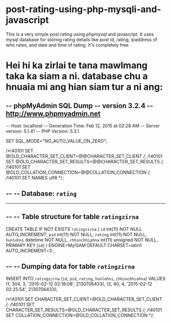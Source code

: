 # post-rating-using-php-mysqli-and-javascript
This is a very simple post rating using phpmysql and javascript. It uses mysql database for storing rating details like post id, rating, ipaddress of who rates, and date and time of rating. It's completely free.

# Hei hi ka zirlai te tana mawlmang taka ka siam a ni. database chu a hnuaia mi ang hian siam tur a ni ang:

-- phpMyAdmin SQL Dump
-- version 3.2.4
-- http://www.phpmyadmin.net
--
-- Host: localhost
-- Generation Time: Feb 12, 2015 at 02:28 AM
-- Server version: 5.1.41
-- PHP Version: 5.3.1

SET SQL_MODE="NO_AUTO_VALUE_ON_ZERO";


/*!40101 SET @OLD_CHARACTER_SET_CLIENT=@@CHARACTER_SET_CLIENT */;
/*!40101 SET @OLD_CHARACTER_SET_RESULTS=@@CHARACTER_SET_RESULTS */;
/*!40101 SET @OLD_COLLATION_CONNECTION=@@COLLATION_CONNECTION */;
/*!40101 SET NAMES utf8 */;

--
-- Database: `rating`
--

-- --------------------------------------------------------

--
-- Table structure for table `ratingzirna`
--

CREATE TABLE IF NOT EXISTS `ratingzirna` (
  `id` int(11) NOT NULL AUTO_INCREMENT,
  `pid` int(11) NOT NULL,
  `rating` int(11) NOT NULL,
  `hunlehni` datetime NOT NULL,
  `chhinchhiahna` int(11) unsigned NOT NULL,
  PRIMARY KEY (`id`)
) ENGINE=MyISAM  DEFAULT CHARSET=latin1 AUTO_INCREMENT=3 ;

--
-- Dumping data for table `ratingzirna`
--

INSERT INTO `ratingzirna` (`id`, `pid`, `rating`, `hunlehni`, `chhinchhiahna`) VALUES
(1, 304, 3, '2015-02-12 02:18:08', 2130706433),
(2, 40, 4, '2015-02-12 02:25:54', 2130706433);

/*!40101 SET CHARACTER_SET_CLIENT=@OLD_CHARACTER_SET_CLIENT */;
/*!40101 SET CHARACTER_SET_RESULTS=@OLD_CHARACTER_SET_RESULTS */;
/*!40101 SET COLLATION_CONNECTION=@OLD_COLLATION_CONNECTION */;
